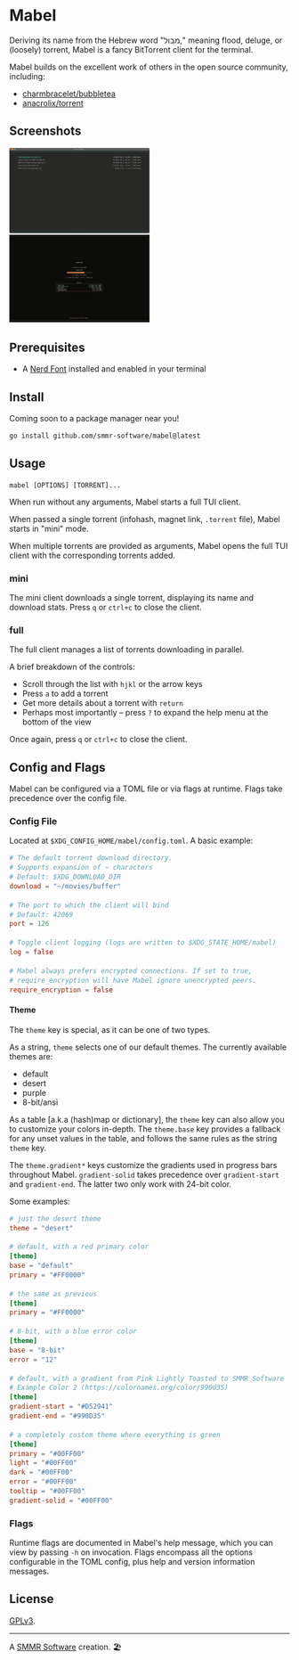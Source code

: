 # Mabel

Deriving its name from the Hebrew word "מבול," meaning flood, deluge, or
(loosely) torrent, Mabel is a fancy BitTorrent client for the terminal.

Mabel builds on the excellent work of others in the open source
community, including:

- [charmbracelet/bubbletea]
- [anacrolix/torrent]

## Screenshots

<img width="50%" src="/default.png" alt="Mabel downloading several torrents, default theme">
<img width="50%" src="/desert.png" alt="Mabel looking at torrent details, desert theme">

## Prerequisites

- A [Nerd Font] installed and enabled in your terminal

## Install

Coming soon to a package manager near you!

```sh
go install github.com/smmr-software/mabel@latest
```

## Usage

```
mabel [OPTIONS] [TORRENT]...
```

When run without any arguments, Mabel starts a full TUI client.

When passed a single torrent (infohash, magnet link, `.torrent` file),
Mabel starts in "mini" mode.

When multiple torrents are provided as arguments, Mabel opens the full
TUI client with the corresponding torrents added.

### mini

The mini client downloads a single torrent, displaying its name and
download stats. Press `q` or `ctrl+c` to close the client.

### full

The full client manages a list of torrents downloading in parallel.

A brief breakdown of the controls:

- Scroll through the list with `hjkl` or the arrow keys
- Press `a` to add a torrent
- Get more details about a torrent with `return`
- Perhaps most importantly – press `?` to expand the help menu at the
  bottom of the view

Once again, press `q` or `ctrl+c` to close the client.

## Config and Flags

Mabel can be configured via a TOML file or via flags at runtime. Flags
take precedence over the config file.

### Config File

Located at `$XDG_CONFIG_HOME/mabel/config.toml`. A basic example:
```toml
# The default torrent download directory.
# Supports expansion of ~ characters
# Default: $XDG_DOWNLOAD_DIR
download = "~/movies/buffer"

# The port to which the client will bind
# Default: 42069
port = 126

# Toggle client logging (logs are written to $XDG_STATE_HOME/mabel)
log = false

# Mabel always prefers encrypted connections. If set to true,
# require_encryption will have Mabel ignore unencrypted peers.
require_encryption = false
```

#### Theme

The `theme` key is special, as it can be one of two types.

As a string, `theme` selects one of our default themes. The currently
available themes are:
- default
- desert
- purple
- 8-bit/ansi

As a table [a.k.a (hash)map or dictionary], the `theme` key can also
allow you to customize your colors in-depth. The `theme.base` key
provides a fallback for any unset values in the table, and follows the
same rules as the string `theme` key.

The `theme.gradient*` keys customize the gradients used in progress bars
throughout Mabel. `gradient-solid` takes precedence over
`gradient-start` and `gradient-end`. The latter two only work with
24-bit color.

Some examples:
```toml
# just the desert theme
theme = "desert"

# default, with a red primary color
[theme]
base = "default"
primary = "#FF0000"

# the same as previous
[theme]
primary = "#FF0000"

# 8-bit, with a blue error color
[theme]
base = "8-bit"
error = "12"

# default, with a gradient from Pink Lightly Toasted to SMMR Software
# Example Color 2 (https://colornames.org/color/990d35)
[theme]
gradient-start = "#D52941"
gradient-end = "#990D35"

# a completely custom theme where everything is green
[theme]
primary = "#00FF00"
light = "#00FF00"
dark = "#00FF00"
error = "#00FF00"
tooltip = "#00FF00"
gradient-solid = "#00FF00"
```

### Flags

Runtime flags are documented in Mabel's help message, which you can view
by passing `-h` on invocation. Flags encompass all the options
configurable in the TOML config, plus help and version information
messages.

## License

[GPLv3](COPYING).

***

A [SMMR Software] creation. 🏖

[charmbracelet/bubbletea]: https://github.com/charmbracelet/bubbletea
[anacrolix/torrent]: https://github.com/anacrolix/torrent
[Nerd Font]: https://www.nerdfonts.com
[SMMR Software]: https://smmr.software/
